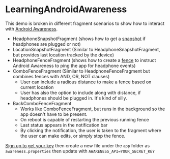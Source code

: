 # LearningAndroidAwareness
This demo is broken in different fragment scenarios to show how to interact with [Android Awareness](https://developers.google.com/awareness/).

*   HeadphoneSnapshotFragment (shows how to get a [snapshot](https://developers.google.com/awareness/android-api/snapshot-api-overview) if headphones are plugged or not)
*   LocationSnapshotFragment (Similar to HeadphoneSnapshotFragment, but provides last location tracked by the device)
*   HeadphoneFenceFragment (shows how to create a [fence](https://developers.google.com/awareness/android-api/fence-create) to instruct Android Awareness to ping the app for headphone events)
*  	ComboFenceFragment (Similar to HeadphoneFenceFragment but combines fences with AND, OR, NOT clauses)
      * User can include a radious distance to make a fence based on current location
      * User has also the option to include along with distance, if headphones should be plugged in. It's kind of silly.
*   BackComboFenceFragment 
    * Works like ComboFenceFragment, but runs in the background so the app doesn't have to be present.
    * On reboot is capable of restarting the previous running fence
    * Last status appears in the notification bar
    * By clicking the notification, the user is taken to the fragment where the user can make edits, or simply stop the fence.

[Sign up to get your key](https://developers.google.com/awareness/android-api/get-a-key) then create a new file under the `app` folder as `awareness.properties` then update with `AWARENESS_API=YOUR_SECRET_KEY`
